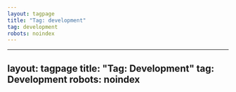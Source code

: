 ```yaml
---
layout: tagpage
title: "Tag: development"
tag: development
robots: noindex
---
```

---
layout: tagpage
title: "Tag: Development"
tag: Development
robots: noindex
---
